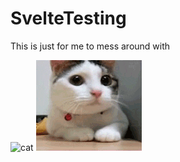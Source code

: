 # SvelteTesting

This is just for me to mess around with

![cat](img/cat-1.gif)
![cat](img/cat-2.gif)
